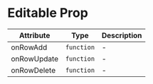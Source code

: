 # Editable Prop

| Attribute | Type | Description |
| --- | --- | --- |
| onRowAdd | `function` | - |
| onRowUpdate | `function` | - |
| onRowDelete | `function` | - |